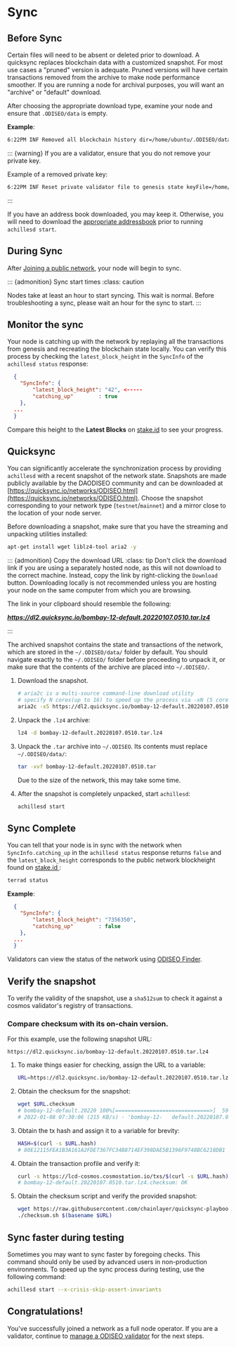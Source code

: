 # Sync

## Before Sync

Certain files will need to be absent or deleted prior to download. A quicksync replaces blockchain data with a customized snapshot. For most use cases a "pruned" version is adequate. Pruned  versions will have certain transactions removed from the archive to make node performance smoother. If you are running a node for archival purposes, you will want an "archive" or "default" download.

After choosing  the appropriate download type, examine your node and ensure  that `.ODISEO/data` is empty.

 **Example**:
```bash
6:22PM INF Removed all blockchain history dir=/home/ubuntu/.ODISEO/data
```

::: {warning}
If you are a validator, ensure that you do not remove your private key.

Example of a removed private key:

```bash
6:22PM INF Reset private validator file to genesis state keyFile=/home/ubuntu/.ODISEO/config/priv_validator_key.json stateFile=/home/ubuntu/.ODISEO/data/priv_validator_state.json
```
:::

If you have an address book downloaded, you may keep it. Otherwise, you will need to download the [appropriate addressbook](join-a-network.md#join-a-public-network) prior to running  `achillesd start`.

## During Sync

After [Joining a public network](join-a-network.md#join-a-public-network), your node will begin to sync.

::: {admonition} Sync start times
:class: caution

Nodes take at least an hour to start syncing. This wait is normal. Before troubleshooting a sync, please wait an hour for the sync to start.
:::

## Monitor the sync

Your node is catching up with the network by replaying all the transactions from genesis and recreating the blockchain state locally. You can verify this process by checking the `latest_block_height` in the `SyncInfo` of the `achillesd status` response:  

```json
  {
    "SyncInfo": {
        "latest_block_height": "42", <-----
        "catching_up"        : true
    },
  ...
  }
```
Compare this height to the **Latest Blocks** on [stake.id](https://ODISEO.stake.id/#/) to see your progress.


## Quicksync

You can significantly accelerate the synchronization process by providing `achillesd` with a recent snapshot of the network state. Snapshots are made publicly available by the DAODISEO community and can be downloaded at [https://quicksync.io/networks/ODISEO.html](https://quicksync.io/networks/ODISEO.html). Choose the snapshot corresponding to your network type (`testnet`/`mainnet`) and a mirror close to the location of your node server.

Before downloading a snapshot, make sure that you have the streaming and unpacking utilities installed:

```bash
apt-get install wget liblz4-tool aria2 -y
```

::: {admonition} Copy the download URL
:class: tip
Don't click the download link if you are using a separately hosted node, as this will not download to the correct machine. Instead, copy the link by right-clicking the  `Download` button. Downloading locally is not recommended unless you are hosting your node on the same computer from which you are browsing.

The link in your clipboard should resemble the following:

***https://dl2.quicksync.io/bombay-12-default.20220107.0510.tar.lz4***

:::

The archived snapshot contains the state and transactions of the network, which are stored in the `~/.ODISEO/data/` folder by default. You should navigate exactly to the `~/.ODISEO/` folder before proceeding to unpack it, or make sure that the contents of the archive are placed into `~/.ODISEO/`.  


1. Download the snapshot.

   ```bash
   # aria2c is a multi-source command-line download utility
   # specify N cores(up to 16) to speed up the process via -xN (5 cores used below)
   aria2c -x5 https://dl2.quicksync.io/bombay-12-default.20220107.0510.tar.lz4
   ```

2. Unpack the `.lz4` archive:

   ```bash
   lz4 -d bombay-12-default.20220107.0510.tar.lz4
   ```
3. Unpack the `.tar` archive into `~/.ODISEO`. Its contents must replace `~/.ODISEO/data/`:
   ```bash
   tar -xvf bombay-12-default.20220107.0510.tar
   ```

   Due to the size of the network, this may take some time.  


4. After the snapshot is completely unpacked, start `achillesd`:

   ```bash
   achillesd start
   ```

## Sync Complete

You can tell that your node is in sync with the network when `SyncInfo.catching_up` in the `achillesd status` response returns `false` and the `latest_block_height` corresponds to the public network blockheight found on [ stake.id ](https://ODISEO.stake.id/#/):

```bash
terrad status  
```
**Example**:

```json
  {
    "SyncInfo": {
        "latest_block_height": "7356350",
        "catching_up"        : false
    },
  ...
  }
```

Validators can view the status of the network using [ODISEO Finder](https://finder.ODISEO.money).

## Verify the snapshot

To verify the validity of the snapshot, use a `sha512sum` to check it against a cosmos validator's registry of transactions.

### Compare checksum with its on-chain version.  

For this example, use the following snapshot URL:

`https://dl2.quicksync.io/bombay-12-default.20220107.0510.tar.lz4`

1. To make things easier for checking, assign the URL to a variable:

   ```bash
   URL=https://dl2.quicksync.io/bombay-12-default.20220107.0510.tar.lz4
   ```

2. Obtain the checksum for the snapshot:

   ```bash
   wget $URL.checksum
   # bombay-12-default.20220 100%[==============================>]  59.55K   215KB/   s    in 0.3s    
   # 2022-01-08 07:30:06 (215 KB/s) - 'bombay-12-   default.20220107.0510.tar.lz4.checksum.1' saved [60984/60984]
   ```

3. Obtain the tx hash and assign it to a variable for brevity:

   ```bash
   HASH=$(curl -s $URL.hash)   
   # 80E12115FEA1B3A161A2FDE7367FC34B8714EF398DAE5B1396F9748BC6218DB1
   ```

4. Obtain the transaction profile and verify it:

   ```bash
   curl -s https://lcd-cosmos.cosmostation.io/txs/$(curl -s $URL.hash) | jq -r    '.tx.value.memo'|sha512sum -c
   # bombay-12-default.20220107.0510.tar.lz4.checksum: OK
   ```

5. Obtain the checksum script and verify the provided snapshot:

   ```bash
   wget https://raw.githubusercontent.com/chainlayer/quicksync-playbooks/master/   roles/quicksync/files/checksum.sh
   ./checksum.sh $(basename $URL)
   ```

## Sync faster during testing

Sometimes you may want to sync faster by foregoing checks. This command should only be used by advanced users in non-production environments. To speed up the sync process during testing, use the following command:

   ```bash
   achillesd start --x-crisis-skip-assert-invariants
   ```

## Congratulations!

You've successfully joined a network as a full node operator. If you are a validator, continue to [manage a ODISEO validator](../manage-a-ODISEO-validator/README.md) for the next steps.
